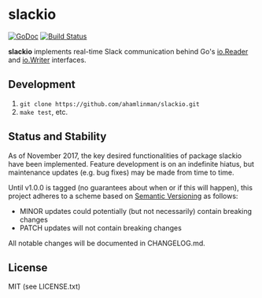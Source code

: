 # slackio

[![GoDoc](https://godoc.org/github.com/ahamlinman/slackio?status.svg)](https://godoc.org/github.com/ahamlinman/slackio)
[![Build Status](https://travis-ci.org/ahamlinman/slackio.svg?branch=master)](https://travis-ci.org/ahamlinman/slackio)

**slackio** implements real-time Slack communication behind Go's [io.Reader]
and [io.Writer] interfaces.

[io.Reader]: https://golang.org/pkg/io/#Reader
[io.Writer]: https://golang.org/pkg/io/#Writer

## Development

1. `git clone https://github.com/ahamlinman/slackio.git`
1. `make test`, etc.

## Status and Stability

As of November 2017, the key desired functionalities of package slackio have
been implemented. Feature development is on an indefinite hiatus, but
maintenance updates (e.g. bug fixes) may be made from time to time.

Until v1.0.0 is tagged (no guarantees about when or if this will happen), this
project adheres to a scheme based on [Semantic Versioning] as follows:

* MINOR updates could potentially (but not necessarily) contain breaking
  changes
* PATCH updates will not contain breaking changes

All notable changes will be documented in CHANGELOG.md.

[Semantic Versioning]: http://semver.org/spec/v2.0.0.html

## License

MIT (see LICENSE.txt)
